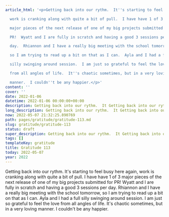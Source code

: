 ```yaml
---
article_html: '<p>Getting back into our rythm.  It''s starting to feel busy here again,

  work is cranking along with quite a bit of pull.  I have have 1 of 3

  major pieces of the next release of one of my big projects submitted for

  PR!  Wyatt and I are fully in scratch and having a good 3 sessions per

  day.  Rhiannon and I have a really big meeting with the school tomorrow,

  so I am trying to read up a bit on that as I can.  Ayla and I had a full

  silly swinging around session.  I am just so grateful to feel the love

  from all angles of life.  It''s chaotic sometimes, but in a very loving

  manner.  I couldn''t be any happier.</p>'
content: ''
cover: ''
date: 2022-01-06
datetime: 2022-01-06 00:00:00+00:00
description: Getting back into our rythm.  It Getting back into our rythm.  It
long_description: Getting back into our rythm.  It Getting back into our rythm.  It
now: 2022-05-07 21:32:25.890769
path: pages/gratitude/gratitude-113.md
slug: gratitude/gratitude-113
status: draft
super_description: Getting back into our rythm.  It Getting back into our rythm.  It
tags: []
templateKey: gratitude
title: Gratitude 113
today: 2022-05-07
year: 2022
---
```


Getting back into our rythm.  It's starting to feel busy here again,
work is cranking along with quite a bit of pull.  I have have 1 of 3
major pieces of the next release of one of my big projects submitted for
PR!  Wyatt and I are fully in scratch and having a good 3 sessions per
day.  Rhiannon and I have a really big meeting with the school tomorrow,
so I am trying to read up a bit on that as I can.  Ayla and I had a full
silly swinging around session.  I am just so grateful to feel the love
from all angles of life.  It's chaotic sometimes, but in a very loving
manner.  I couldn't be any happier.